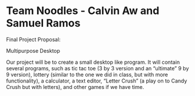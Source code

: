 # Team Noodles - Calvin Aw and Samuel Ramos

Final Project Proposal:

Multipurpose Desktop

Our project will be to create a small desktop like program. It will contain several programs, such as tic tac toe (3 by 3 version and an “ultimate” 9 by 9 version), lottery (similar to the one we did in class, but with more functionality), a calculator, a text editor, “Letter Crush” (a play on to Candy Crush but with letters), and other games if we have time.




